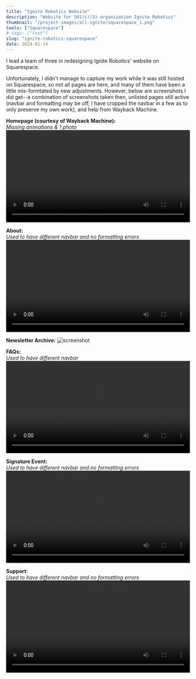 ```yaml
---
title: "Ignite Robotics Website"
description: "Website for 501(c)(3) organization Ignite Robotics"
thumbnail: "/project-images/all-ignite/squarespace_1.png"
tools: ["Squarespace"]
# tags: ["test"]
slug: "ignite-robotics-squarespace"
date: 2024-01-14
---
```


I lead a team of three in redesigning Ignite Robotics' website on Squarespace.

Unfortunately, I didn't manage to capture my work while it was still hosted on Squarespace, so not all pages are here, and many of them have been a little mis-formtated by new adjustments. However, below are screenshots I did get--a combination of screenshots taken then, unlisted pages still active (navbar and formatting may be off, I have cropped the navbar in a few as to only preserve my own work), and help from Wayback Machine.

**Homepage (courtesy of Wayback Machine):**  
*Missing animations & 1 photo*
<video width="100%" controls>
  <source src="/project-images/all-ignite/squarespace_home.mp4" type="video/mp4">
</video>

**About:**  
*Used to have different navbar and no formatting errors*
<video width="100%" controls>
  <source src="/project-images/all-ignite/squarespace_about.mp4" type="video/mp4">
</video>

**Newsletter Archive:**
![screenshot](/project-images/all-ignite/squarespace_newsletter.png)

**FAQs:**  
*Used to have different navbar*
<video width="100%" controls>
  <source src="/project-images/all-ignite/squarespace_faq_2.mp4" type="video/mp4">
</video>

**Signature Event:**  
*Used to have different navbar and no formatting errors*
<video width="100%" controls>
  <source src="/project-images/all-ignite/squarespace_signature.mp4" type="video/mp4">
</video>

**Support:**  
*Used to have different navbar and no formatting errors*
<video width="100%" controls>
  <source src="/project-images/all-ignite/squarespace_support.mp4" type="video/mp4">
</video>